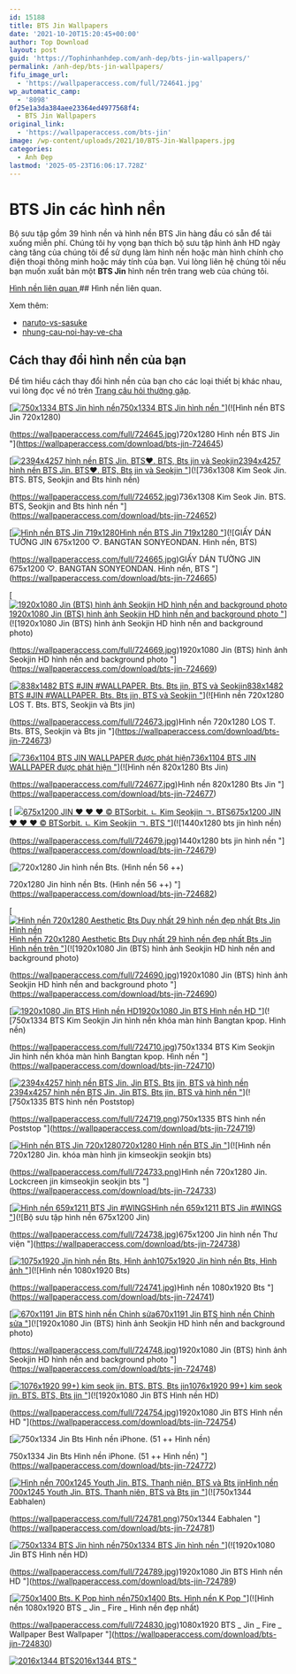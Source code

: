 ```yaml
---
id: 15188
title: BTS Jin Wallpapers
date: '2021-10-20T15:20:45+00:00'
author: Top Download
layout: post
guid: 'https://Tophinhanhdep.com/anh-dep/bts-jin-wallpapers/'
permalink: /anh-dep/bts-jin-wallpapers/
fifu_image_url:
  - 'https://wallpaperaccess.com/full/724641.jpg'
wp_automatic_camp:
  - '8098'
0f25e1a3da384aee23364ed4977568f4:
  - BTS Jin Wallpapers
original_link:
  - 'https://wallpaperaccess.com/bts-jin'
image: /wp-content/uploads/2021/10/BTS-Jin-Wallpapers.jpg
categories:
  - Ảnh Đẹp
lastmod: '2025-05-23T16:06:17.728Z'
---
```

# BTS Jin các hình nền

Bộ sưu tập gồm 39 hình nền và hình nền BTS Jin hàng đầu có sẵn để tải xuống miễn phí. Chúng tôi hy vọng bạn thích bộ sưu tập hình ảnh HD ngày càng tăng của chúng tôi để sử dụng làm hình nền hoặc màn hình chính cho điện thoại thông minh hoặc máy tính của bạn. Vui lòng liên hệ chúng tôi nếu bạn muốn xuất bản một **BTS Jin** hình nền trên trang web của chúng tôi.

[Hình nền liên quan ](#related) ## Hình nền liên quan.

   
 Xem thêm:

   
- [naruto-vs-sasuke](https://tophinhanhdep.com/anh-naruto/naruto-vs-sasuke/)
- [nhung-cau-noi-hay-ve-cha](https://tophinhanhdep.com/nhung-cau-noi-hay/nhung-cau-noi-hay-ve-cha/)

## Cách thay đổi hình nền của bạn

Để tìm hiểu cách thay đổi hình nền của bạn cho các loại thiết bị khác nhau, vui lòng đọc về nó trên [Trang câu hỏi thường gặp](https://tophinhanhdep.com/faq/).

  
[[![750x1334 BTS Jin hình nền](https://wallpaperaccess.com/full/724641.jpg)750x1334 BTS Jin hình nền "](https://wallpaperaccess.com/download/bts-jin-724641)](![Hình nền BTS Jin 720x1280)

(https://wallpaperaccess.com/full/724645.jpg)720x1280 Hình nền BTS Jin "](https://wallpaperaccess.com/download/bts-jin-724645)

[[![2394x4257 hình nền BTS Jin.  BTS❤.  BTS, Bts jin và Seokjin](https://wallpaperaccess.com/full/724649.jpg)2394x4257 hình nền BTS Jin. BTS❤. BTS, Bts jin và Seokjin "](https://wallpaperaccess.com/download/bts-jin-724649)](![736x1308 Kim Seok Jin.  BTS.  BTS, Seokjin and Bts hình nền)

(https://wallpaperaccess.com/full/724652.jpg)736x1308 Kim Seok Jin. BTS. BTS, Seokjin and Bts hình nền "](https://wallpaperaccess.com/download/bts-jin-724652)

[[![Hình nền BTS Jin 719x1280](https://wallpaperaccess.com/full/724654.png)Hình nền BTS Jin 719x1280 "](https://wallpaperaccess.com/download/bts-jin-724654)](![GIẤY DÁN TƯỜNG JIN 675x1200 ♡.  BANGTAN SONYEONDAN.  Hình nền, BTS)

(https://wallpaperaccess.com/full/724665.jpg)GIẤY DÁN TƯỜNG JIN 675x1200 ♡. BANGTAN SONYEONDAN. Hình nền, BTS "](https://wallpaperaccess.com/download/bts-jin-724665)

 [[![1920x1080 Jin (BTS) hình ảnh Seokjin HD hình nền and background photo](https://wallpaperaccess.com/full/724668.jpg)1920x1080 Jin (BTS) hình ảnh Seokjin HD hình nền and background photo "](https://wallpaperaccess.com/download/bts-jin-724668)](![1920x1080 Jin (BTS) hình ảnh Seokjin HD hình nền and background photo)

(https://wallpaperaccess.com/full/724669.jpg)1920x1080 Jin (BTS) hình ảnh Seokjin HD hình nền and background photo "](https://wallpaperaccess.com/download/bts-jin-724669)

[[![838x1482 BTS #JIN #WALLPAPER.  Bts.  Bts jin, BTS và Seokjin](https://wallpaperaccess.com/full/724672.jpg)838x1482 BTS #JIN #WALLPAPER. Bts. Bts jin, BTS và Seokjin "](https://wallpaperaccess.com/download/bts-jin-724672)](![Hình nền 720x1280 LOS T. Bts.  BTS, Seokjin và Bts jin)

(https://wallpaperaccess.com/full/724673.jpg)Hình nền 720x1280 LOS T. Bts. BTS, Seokjin và Bts jin "](https://wallpaperaccess.com/download/bts-jin-724673)

[[![736x1104 BTS JIN WALLPAPER được phát hiện](https://wallpaperaccess.com/full/724674.jpg)736x1104 BTS JIN WALLPAPER được phát hiện "](https://wallpaperaccess.com/download/bts-jin-724674)](![Hình nền 820x1280 Bts Jin)

(https://wallpaperaccess.com/full/724677.jpg)Hình nền 820x1280 Bts Jin "](https://wallpaperaccess.com/download/bts-jin-724677)

[ [![675x1200 JIN ♥ ♥ ♥ © BTSorbit.  ㄴ Kim Seokjin ㄱ.  BTS](https://wallpaperaccess.com/full/724678.jpg)675x1200 JIN ♥ ♥ ♥ © BTSorbit. ㄴ Kim Seokjin ㄱ. BTS "](https://wallpaperaccess.com/download/bts-jin-724678)](![1440x1280 bts jin hình nền)

(https://wallpaperaccess.com/full/724679.jpg)1440x1280 bts jin hình nền "](https://wallpaperaccess.com/download/bts-jin-724679)

[![720x1280 Jin hình nền Bts.  (Hình nền 56 ++)](https://wallpaperaccess.com/full/724682.png)

720x1280 Jin hình nền Bts. (Hình nền 56 ++) "](https://wallpaperaccess.com/download/bts-jin-724682)

[[![Hình nền 720x1280 Aesthetic Bts Duy nhất 29 hình nền đẹp nhất Bts Jin Hình nền](https://wallpaperaccess.com/full/724688.jpg)Hình nền 720x1280 Aesthetic Bts Duy nhất 29 hình nền đẹp nhất Bts Jin Hình nền trên "](https://wallpaperaccess.com/download/bts-jin-724688)](![1920x1080 Jin (BTS) hình ảnh Seokjin HD hình nền and background photo)

(https://wallpaperaccess.com/full/724690.jpg)1920x1080 Jin (BTS) hình ảnh Seokjin HD hình nền and background photo "](https://wallpaperaccess.com/download/bts-jin-724690)

[[![1920x1080 Jin BTS Hình nền HD](https://wallpaperaccess.com/full/724692.jpg)1920x1080 Jin BTS Hình nền HD "](https://wallpaperaccess.com/download/bts-jin-724692)](![750x1334 BTS Kim Seokjin Jin hình nền khóa màn hình Bangtan kpop.  Hình nền)

(https://wallpaperaccess.com/full/724710.jpg)750x1334 BTS Kim Seokjin Jin hình nền khóa màn hình Bangtan kpop. Hình nền "](https://wallpaperaccess.com/download/bts-jin-724710)

[[![2394x4257 hình nền BTS Jin.  Jin BTS.  Bts jin, BTS và hình nền](https://wallpaperaccess.com/full/724717.jpg)2394x4257 hình nền BTS Jin. Jin BTS. Bts jin, BTS và hình nền "](https://wallpaperaccess.com/download/bts-jin-724717)](![750x1335 BTS hình nền Poststop)

(https://wallpaperaccess.com/full/724719.png)750x1335 BTS hình nền Poststop "](https://wallpaperaccess.com/download/bts-jin-724719)

[[![Hình nền BTS Jin 720x1280](https://wallpaperaccess.com/full/724730.jpg)720x1280 Hình nền BTS Jin "](https://wallpaperaccess.com/download/bts-jin-724730)](![Hình nền 720x1280 Jin.  khóa màn hình jin kimseokjin seokjin bts)

(https://wallpaperaccess.com/full/724733.png)Hình nền 720x1280 Jin. Lockcreen jin kimseokjin seokjin bts "](https://wallpaperaccess.com/download/bts-jin-724733)

[[![Hình nền 659x1211 BTS Jin #WINGS](https://wallpaperaccess.com/full/724737.jpg)Hình nền 659x1211 BTS Jin #WINGS "](https://wallpaperaccess.com/download/bts-jin-724737)](![Bộ sưu tập hình nền 675x1200 Jin)

(https://wallpaperaccess.com/full/724738.jpg)675x1200 Jin hình nền Thư viện "](https://wallpaperaccess.com/download/bts-jin-724738)

[[![1075x1920 Jin hình nền Bts, Hình ảnh](https://wallpaperaccess.com/full/724739.jpg)1075x1920 Jin hình nền Bts, Hình ảnh "](https://wallpaperaccess.com/download/bts-jin-724739)](![Hình nền 1080x1920 Bts)

(https://wallpaperaccess.com/full/724741.jpg)Hình nền 1080x1920 Bts "](https://wallpaperaccess.com/download/bts-jin-724741)

[[![670x1191 Jin BTS hình nền Chỉnh sửa](https://wallpaperaccess.com/full/724744.jpg)670x1191 Jin BTS hình nền Chỉnh sửa "](https://wallpaperaccess.com/download/bts-jin-724744)](![1920x1080 Jin (BTS) hình ảnh Seokjin HD hình nền and background photo)

(https://wallpaperaccess.com/full/724748.jpg)1920x1080 Jin (BTS) hình ảnh Seokjin HD hình nền and background photo "](https://wallpaperaccess.com/download/bts-jin-724748)

[[![1076x1920 99+) kim seok jin.  BTS.  BTS, Bts jin](https://wallpaperaccess.com/full/724753.jpg)1076x1920 99+) kim seok jin. BTS. BTS, Bts jin "](https://wallpaperaccess.com/download/bts-jin-724753)](![1920x1080 Jin BTS Hình nền HD)

(https://wallpaperaccess.com/full/724754.jpg)1920x1080 Jin BTS Hình nền HD "](https://wallpaperaccess.com/download/bts-jin-724754)

[![750x1334 Jin Bts Hình nền iPhone.  (51 ++ Hình nền)](https://wallpaperaccess.com/full/724772.jpg)

750x1334 Jin Bts Hình nền iPhone. (51 ++ Hình nền) "](https://wallpaperaccess.com/download/bts-jin-724772)

[[![Hình nền 700x1245 Youth Jin.  BTS.  Thanh niên, BTS và Bts jin](https://wallpaperaccess.com/full/724776.jpg)Hình nền 700x1245 Youth Jin. BTS. Thanh niên, BTS và Bts jin "](https://wallpaperaccess.com/download/bts-jin-724776)](![750x1344 Eabhalen)

(https://wallpaperaccess.com/full/724781.png)750x1344 Eabhalen "](https://wallpaperaccess.com/download/bts-jin-724781)

[[![750x1334 BTS Jin hình nền](https://wallpaperaccess.com/full/724788.jpg)750x1334 BTS Jin hình nền "](https://wallpaperaccess.com/download/bts-jin-724788)](![1920x1080 Jin BTS Hình nền HD)

(https://wallpaperaccess.com/full/724789.jpg)1920x1080 Jin BTS Hình nền HD "](https://wallpaperaccess.com/download/bts-jin-724789)

[[![750x1400 Bts.  K Pop hình nền](https://wallpaperaccess.com/full/724809.jpg)750x1400 Bts. Hình nền K Pop "](https://wallpaperaccess.com/download/bts-jin-724809)](![Hình nền 1080x1920 BTS _ Jin _ Fire _ Hình nền đẹp nhất)

(https://wallpaperaccess.com/full/724830.jpg)1080x1920 BTS \_ Jin \_ Fire \_ Wallpaper Best Wallpaper "](https://wallpaperaccess.com/download/bts-jin-724830)

[![2016x1344 BTS](https://wallpaperaccess.com/full/724831.jpg)2016x1344 BTS "](https://wallpaperaccess.com/download/bts-jin-724831)
